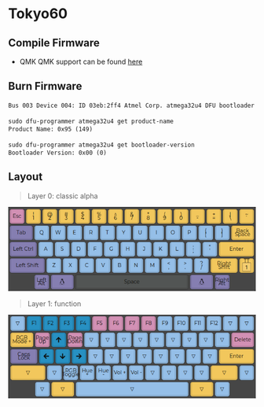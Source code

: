 # Tokyo60

## Compile Firmware

- QMK
QMK support can be found [here](https://github.com/qmk/qmk_firmware/tree/master/keyboards/tokyokeyboard/tokyo60)

## Burn Firmware

```shell
Bus 003 Device 004: ID 03eb:2ff4 Atmel Corp. atmega32u4 DFU bootloader

sudo dfu-programmer atmega32u4 get product-name
Product Name: 0x95 (149)

sudo dfu-programmer atmega32u4 get bootloader-version
Bootloader Version: 0x00 (0)
```

## Layout

> Layer 0: classic alpha

![layer0](./tokyo60-layer0.png)

> Layer 1: function

![layer1](./tokyo60-layer1.png)
